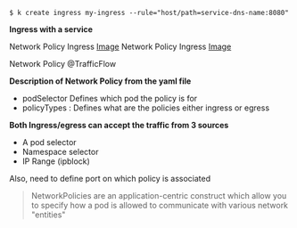 

```shell
$ k create ingress my-ingress --rule="host/path=service-dns-name:8080"
```

**Ingress with a service**

Network Policy Ingress [Image](network-policy-ingress.png)
Network Policy Ingress [Image](network-policy-example.png)

Network Policy
@TrafficFlow

**Description of Network Policy from the yaml file**

- podSelector Defines which pod the policy is for
- policyTypes : Defines what are the policies either ingress or egress

**Both Ingress/egress can accept the traffic from 3 sources**
- A pod selector
- Namespace selector
- IP Range (ipblock)

Also, need to define port on which policy is associated


> NetworkPolicies are an application-centric construct which allow you to specify how a pod is allowed to communicate with various network "entities"
